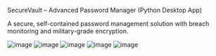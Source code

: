 SecureVault – Advanced Password Manager (Python Desktop App)

A secure, self-contained password management solution with breach monitoring and military-grade encryption.


![image](https://github.com/user-attachments/assets/10de544d-4fce-4b00-b1f4-469d970f2eb8)
![image](https://github.com/user-attachments/assets/9982a101-7e53-4c2d-861a-c2c323f46efb)
![image](https://github.com/user-attachments/assets/31a6e1ea-571d-4893-b22e-fa187603eeba)
![image](https://github.com/user-attachments/assets/b762ccb7-35cd-495d-a33c-982378f5ba08)
![image](https://github.com/user-attachments/assets/732570d2-faf4-4521-92d1-34d948d33834)





